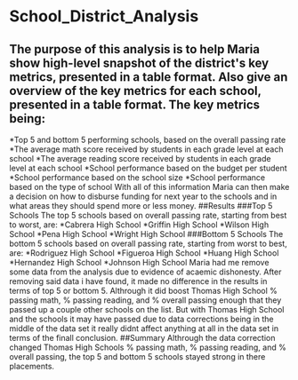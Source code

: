 # School_District_Analysis
## The purpose of this analysis is to help Maria show high-level snapshot of the district's key metrics, presented in a table format. Also give an overview of the key metrics for each school, presented in a table format. The key metrics being:
*Top 5 and bottom 5 performing schools, based on the overall passing rate
*The average math score received by students in each grade level at each school
*The average reading score received by students in each grade level at each school
*School performance based on the budget per student
*School performance based on the school size 
*School performance based on the type of school
With all of this information Maria can then make a decision on how to disburse funding for next year to the schools and in what areas they should spend more or less money.
##Results
###Top 5 Schools
The top 5 schools based on overall passing rate, starting from best to worst, are:
*Cabrera High School
*Griffin High School
*Wilson High School
*Pena High School
*Wright High School
###Bottom 5 Schools
The bottom 5 schools based on overall passing rate, starting from worst to best, are:
*Rodriguez High School
*Figueroa High School
*Huang High School
*Hernandez High School
*Johnson High School
Maria had me remove some data from the analysis due to evidence of acaemic dishonesty. After removing said data i have found, it made no difference in the results in terms of top 5 or bottom 5. Althrough it did boost Thomas High School % passing math, % passing reading, and % overall passing enough that they passed up a couple other schools on the list. But with Thomas High School and the schools it may have passed due to data corrections being in the middle of the data set it really didnt affect anything at all in the data set in terms of the finall conclusion.
##Summary
Althrough the data correction changed Thomas High Schools % passing math, % passing reading, and % overall passing, the top 5 and bottom 5 schools stayed strong in there placements.

